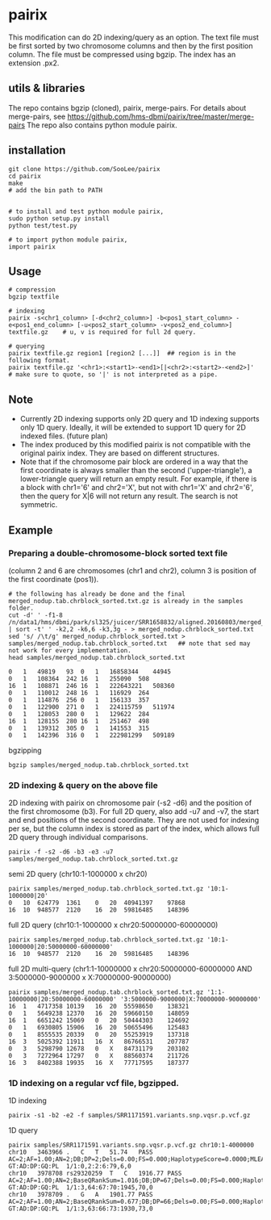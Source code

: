 # pairix
This modification can do 2D indexing/query as an option.
The text file must be first sorted by two chromosome columns and then by the first position column. The file must be compressed using bgzip.
The index has an extension .px2.

## utils & libraries
The repo contains bgzip (cloned), pairix, merge-pairs. For details about merge-pairs, see https://github.com/hms-dbmi/pairix/tree/master/merge-pairs
The repo also contains python module pairix.


## installation
```
git clone https://github.com/SooLee/pairix
cd pairix
make
# add the bin path to PATH


# to install and test python module pairix,
sudo python setup.py install
python test/test.py

# to import python module pairix,
import pairix

```

## Usage 
```
# compression
bgzip textfile

# indexing
pairix -s<chr1_column> [-d<chr2_column>] -b<pos1_start_column> -e<pos1_end_column> [-u<pos2_start_column> -v<pos2_end_column>] textfile.gz    # u, v is required for full 2d query.

# querying
pairix textfile.gz region1 [region2 [...]]  ## region is in the following format.
pairix textfile.gz '<chr1>:<start1>-<end1>[|<chr2>:<start2>-<end2>]'    # make sure to quote, so '|' is not interpreted as a pipe.
```

## Note
* Currently 2D indexing supports only 2D query and 1D indexing supports only 1D query. Ideally, it will be extended to support 1D query for 2D indexed files. (future plan)
* The index produced by this modified pairix is not compatible with the original pairix index. They are based on different structures.
* Note that if the chromosome pair block are ordered in a way that the first coordinate is always smaller than the second ('upper-triangle'), a lower-triangle query will return an empty result. For example, if there is a block with chr1='6' and chr2='X', but not with chr1='X' and chr2='6', then the query for X|6 will not return any result. The search is not symmetric.


## Example
### Preparing a double-chromosome-block sorted text file 
(column 2 and 6 are chromosomes (chr1 and chr2), column 3 is position of the first coordinate (pos1)).
```
# the following has already be done and the final merged_nodup.tab.chrblock_sorted.txt.gz is already in the samples folder.
cut -d' ' -f1-8 /n/data1/hms/dbmi/park/sl325/juicer/SRR1658832/aligned.20160803/merged_nodups.txt | sort -t' ' -k2,2 -k6,6 -k3,3g - > merged_nodup.chrblock_sorted.txt
sed 's/ /\t/g' merged_nodup.chrblock_sorted.txt > samples/merged_nodup.tab.chrblock_sorted.txt   ## note that sed may not work for every implementation.
head samples/merged_nodup.tab.chrblock_sorted.txt

0	1	49819	93	0	1	16858344	44945
0	1	108364	242	16	1	255090	508
16	1	108871	246	16	1	222643221	508360
0	1	110012	248	16	1	116929	264
0	1	114876	256	0	1	156133	357
0	1	122900	271	0	1	224115759	511974
0	1	128053	280	0	1	129622	284
16	1	128155	280	16	1	251467	498
0	1	139312	305	0	1	141553	315
0	1	142396	316	0	1	222981299	509189
```

bgzipping
```
bgzip samples/merged_nodup.tab.chrblock_sorted.txt
```

### 2D indexing & query on the above file
2D indexing with pairix on chromosome pair (-s2 -d6) and the position of the first chromosome (b3). For full 2D query, also add -u7 and -v7, the start and end positions of the second coordinate. They are not used for indexing per se, but the column index is stored as part of the index, which allows full 2D query through individual comparisons.
```
pairix -f -s2 -d6 -b3 -e3 -u7 samples/merged_nodup.tab.chrblock_sorted.txt.gz
```
semi 2D query (chr10:1-1000000 x chr20)
```
pairix samples/merged_nodup.tab.chrblock_sorted.txt.gz '10:1-1000000|20'
0	10	624779	1361	0	20	40941397	97868
16	10	948577	2120	16	20	59816485	148396
```
full 2D query (chr10:1-1000000 x chr20:50000000-60000000)
```
pairix samples/merged_nodup.tab.chrblock_sorted.txt.gz '10:1-1000000|20:50000000-60000000'
16	10	948577	2120	16	20	59816485	148396
```
full 2D multi-query (chr1:1-10000000 x chr20:50000000-60000000 AND 3:5000000-9000000 x X:70000000-90000000)
```
pairix samples/merged_nodup.tab.chrblock_sorted.txt.gz '1:1-10000000|20:50000000-60000000' '3:5000000-9000000|X:70000000-90000000'
16	1	4717358	10139	16	20	55598650	138321
0	1	5649238	12370	16	20	59660150	148059
16	1	6651242	15069	0	20	50444303	124692
0	1	6930805	15906	16	20	50655496	125483
0	1	8555535	20339	0	20	55253919	137318
16	3	5025392	11911	16	X	86766531	207787
0	3	5298790	12678	0	X	84731179	203102
0	3	7272964	17297	0	X	88560374	211726
16	3	8402388	19935	16	X	77717595	187377
```


### 1D indexing on a regular vcf file, bgzipped.
1D indexing
```
pairix -s1 -b2 -e2 -f samples/SRR1171591.variants.snp.vqsr.p.vcf.gz
```
1D query
```
pairix samples/SRR1171591.variants.snp.vqsr.p.vcf.gz chr10:1-4000000
chr10	3463966	.	C	T	51.74	PASS	AC=2;AF=1.00;AN=2;DB;DP=2;Dels=0.00;FS=0.000;HaplotypeScore=0.0000;MLEAC=2;MLEAF=1.00;MQ=50.00;MQ0=0;POSITIVE_TRAIN_SITE;QD=25.87;VQSLOD=7.88;culprit=FS	GT:AD:DP:GQ:PL	1/1:0,2:2:6:79,6,0
chr10	3978708	rs29320259	T	C	1916.77	PASS	AC=2;AF=1.00;AN=2;BaseQRankSum=1.016;DB;DP=67;Dels=0.00;FS=0.000;HaplotypeScore=629.1968;MLEAC=2;MLEAF=1.00;MQ=50.00;MQ0=0;MQRankSum=0.773;POSITIVE_TRAIN_SITE;QD=28.61;ReadPosRankSum=0.500;VQSLOD=3.29;culprit=FS	GT:AD:DP:GQ:PL	1/1:3,64:67:70:1945,70,0
chr10	3978709	.	G	A	1901.77	PASS	AC=2;AF=1.00;AN=2;BaseQRankSum=0.677;DB;DP=66;Dels=0.00;FS=0.000;HaplotypeScore=579.9049;MLEAC=2;MLEAF=1.00;MQ=50.00;MQ0=0;MQRankSum=0.308;POSITIVE_TRAIN_SITE;QD=28.81;ReadPosRankSum=0.585;VQSLOD=3.24;culprit=FS	GT:AD:DP:GQ:PL	1/1:3,63:66:73:1930,73,0
```


